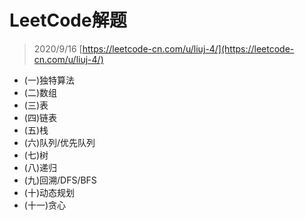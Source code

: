 # LeetCode解题

> 2020/9/16
[https://leetcode-cn.com/u/liuj-4/](https://leetcode-cn.com/u/liuj-4/)

* (一)独特算法
* (二)数组
* (三)表
* (四)链表
* (五)栈
* (六)队列/优先队列
* (七)树
* (八)递归
* (九)回溯/DFS/BFS
* (十)动态规划
* (十一)贪心
